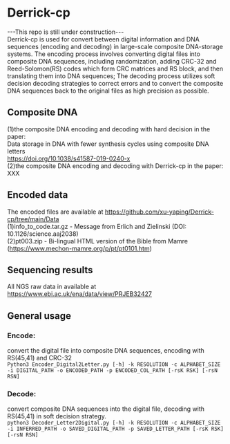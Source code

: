 # Derrick-cp  
---This repo is still under construction---  
Derrick-cp is used for convert between digital information and DNA sequences (encoding and decoding) in large-scale composite DNA-storage systems. The encoding process involves converting digital files into composite DNA sequences, including randomization, adding CRC-32 and Reed-Solomon(RS) codes which form CRC matrices and RS block, and then translating them into DNA sequences; The decoding process utilizes soft decision decoding strategies to correct errors and to convert the composite DNA sequences back to the original files as high precision as possible.

## Composite DNA  
(1)the composite DNA encoding and decoding with hard decision in the paper:   
Data storage in DNA with fewer synthesis cycles using composite DNA letters  
https://doi.org/10.1038/s41587-019-0240-x  
(2)the composite DNA encoding and decoding with Derrick-cp in the paper:  XXX  

## Encoded data  
The encoded files are available at https://github.com/xu-yaping/Derrick-cp/tree/main/Data  
(1)info_to_code.tar.gz - Message from Erlich and Zielinski (DOI: 10.1126/science.aaj2038)  
(2)pt003.zip - Bi-lingual HTML version of the Bible from Mamre (https://www.mechon-mamre.org/p/pt/pt0101.htm)  

## Sequencing results  
All NGS raw data in available at https://www.ebi.ac.uk/ena/data/view/PRJEB32427  

## General usage
### Encode:   
convert the digital file into composite DNA sequences, encoding with RS(45,41) and CRC-32  
`Python3 Encoder_Digital2Letter.py [-h] -k RESOLUTION -c ALPHABET_SIZE -i DIGITAL_PATH -o ENCODED_PATH -p ENCODED_COL_PATH [-rsK RSK] [-rsN RSN]`  

### Decode:   
convert composite DNA sequences into the digital file, decoding with RS(45,41) in soft decision strategy.  
`python3 Decoder_Letter2Digital.py [-h] -k RESOLUTION -c ALPHABET_SIZE -i INFERRED_PATH -o SAVED_DIGITAL_PATH -p SAVED_LETTER_PATH [-rsK RSK] [-rsN RSN]`   
